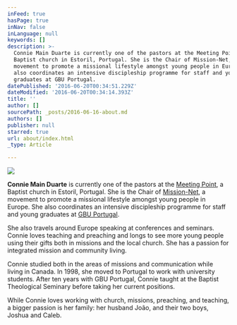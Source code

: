 ```yaml
---
inFeed: true
hasPage: true
inNav: false
inLanguage: null
keywords: []
description: >-
  Connie Main Duarte is currently one of the pastors at the Meeting Point, a
  Baptist church in Estoril, Portugal. She is the Chair of Mission-Net, a
  movement to promote a missional lifestyle amongst young people in Europe. She
  also coordinates an intensive discipleship programme for staff and young
  graduates at GBU Portugal.
datePublished: '2016-06-20T00:34:51.229Z'
dateModified: '2016-06-20T00:34:14.393Z'
title: ''
author: []
sourcePath: _posts/2016-06-16-about.md
authors: []
publisher: null
starred: true
url: about/index.html
_type: Article

---
```

![](https://the-grid-user-content.s3-us-west-2.amazonaws.com/92f63c72-2ae6-4771-98f3-6c951d1a38cd.jpg)

**Connie Main Duarte** is currently one of the pastors at the [Meeting Point][0], a Baptist church in Estoril, Portugal. She is the Chair of [Mission-Net][1], a movement to promote a missional lifestyle amongst young people in Europe. She also coordinates an intensive discipleship programme for staff and young graduates at [GBU Portugal][2].

She also travels around Europe speaking at conferences and seminars. Connie loves teaching and preaching and longs to see more young people using their gifts both in missions and the local church. She has a passion for integrated mission and community living.

Connie studied both in the areas of missions and communication while living in Canada. In 1998, she moved to Portugal to work with university students. After ten years with GBU Portugal, Connie taught at the Baptist Theological Seminary before taking her current positions.

While Connie loves working with church, missions, preaching, and teaching, a bigger passion is her family: her husband João, and their two boys, Joshua and Caleb.

[0]: http://meetingpoint.org.pt/
[1]: http://mission-net.org/
[2]: http://gbu.pt/